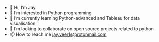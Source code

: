 - 👋 Hi, I’m Jay
- 👀 I’m interested in Python programming
- 🌱 I’m currently learning Python-advanced and Tableau for data visualisation
- 💞️ I’m looking to collaborate on open source projects related to python
- 📫 How to reach me jay.veer1@protonmail.com

<!---
jayhere1/jayhere1 is a ✨ special ✨ repository because its `README.md` (this file) appears on your GitHub profile.
You can click the Preview link to take a look at your changes.
--->
